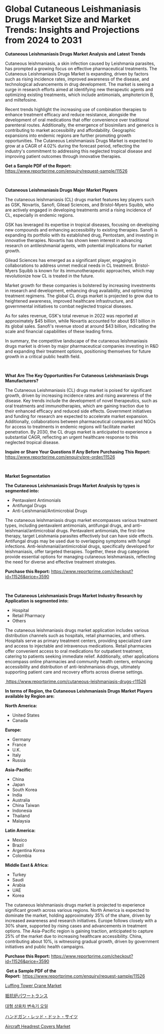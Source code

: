 <p><h1>Global Cutaneous Leishmaniasis Drugs Market Size and Market Trends: Insights and Projections from 2024 to 2031</h1></p><p><strong>Cutaneous Leishmaniasis Drugs Market Analysis and Latest Trends</strong></p>
<p><p>Cutaneous leishmaniasis, a skin infection caused by Leishmania parasites, has prompted a growing focus on effective pharmaceutical treatments. The Cutaneous Leishmaniasis Drugs Market is expanding, driven by factors such as rising incidence rates, improved awareness of the disease, and technological advancements in drug development. The market is seeing a surge in research efforts aimed at identifying new therapeutic agents and optimizing existing treatments, which include antimonials, amphotericin B, and miltefosine.</p><p>Recent trends highlight the increasing use of combination therapies to enhance treatment efficacy and reduce resistance, alongside the development of oral medications that offer convenience over traditional parenteral routes. Additionally, the emergence of biosimilars and generics is contributing to market accessibility and affordability. Geographic expansions into endemic regions are further promoting growth opportunities. The Cutaneous Leishmaniasis Drugs Market is expected to grow at a CAGR of 4.02% during the forecast period, reflecting the industry's commitment to addressing this neglected tropical disease and improving patient outcomes through innovative therapies.</p></p>
<p><strong>Get a Sample PDF of the Report:&nbsp;</strong> <a href="https://www.reportprime.com/enquiry/request-sample/11526">https://www.reportprime.com/enquiry/request-sample/11526</a></p>
<p>&nbsp;</p>
<p><strong>Cutaneous Leishmaniasis Drugs Major Market Players</strong></p>
<p><p>The cutaneous leishmaniasis (CL) drugs market features key players such as GSK, Novartis, Sanofi, Gilead Sciences, and Bristol-Myers Squibb, who are actively engaged in developing treatments amid a rising incidence of CL, especially in endemic regions.</p><p>GSK has leveraged its expertise in tropical diseases, focusing on developing new compounds and enhancing accessibility to existing therapies. Sanofi is expanding its portfolio with its established drug, Pentostam, and investing in innovative therapies. Novartis has shown keen interest in advancing research on antileishmanial agents, with potential implications for market growth.</p><p>Gilead Sciences has emerged as a significant player, engaging in collaborations to address unmet medical needs in CL treatment. Bristol-Myers Squibb is known for its immunotherapeutic approaches, which may revolutionize how CL is treated in the future.</p><p>Market growth for these companies is bolstered by increasing investments in research and development, enhancing drug availability, and optimizing treatment regimens. The global CL drugs market is projected to grow due to heightened awareness, improved healthcare infrastructure, and governmental initiatives to combat neglected tropical diseases.</p><p>As for sales revenue, GSK's total revenue in 2022 was reported at approximately $45 billion, while Novartis accounted for about $51 billion in its global sales. Sanofi's revenue stood at around $43 billion, indicating the scale and financial capabilities of these leading firms.</p><p>In summary, the competitive landscape of the cutaneous leishmaniasis drugs market is driven by major pharmaceutical companies investing in R&D and expanding their treatment options, positioning themselves for future growth in a critical public health field.</p></p>
<p>&nbsp;</p>
<p><strong>What Are The Key Opportunities For Cutaneous Leishmaniasis Drugs Manufacturers?</strong></p>
<p><p>The Cutaneous Leishmaniasis (CL) drugs market is poised for significant growth, driven by increasing incidence rates and rising awareness of the disease. Key trends include the development of novel therapeutics, such as oral treatments and immunotherapies, which are gaining traction due to their enhanced efficacy and reduced side effects. Government initiatives and funding for research are expected to accelerate market expansion. Additionally, collaborations between pharmaceutical companies and NGOs for access to treatments in endemic regions will facilitate market penetration. By 2030, the CL drugs market is anticipated to experience a substantial CAGR, reflecting an urgent healthcare response to this neglected tropical disease.</p></p>
<p><strong>Inquire or Share Your Questions If Any Before Purchasing This Report:</strong> <a href="https://www.reportprime.com/enquiry/pre-order/11526">https://www.reportprime.com/enquiry/pre-order/11526</a></p>
<p>&nbsp;</p>
<p><strong>Market Segmentation</strong></p>
<p><strong>The Cutaneous Leishmaniasis Drugs Market Analysis by types is segmented into:</strong></p>
<p><ul><li>Pentavalent Antimonials</li><li>Antifungal Drugs</li><li>Anti-Leishmanial/Antimicrobial Drugs</li></ul></p>
<p><p>The cutaneous leishmaniasis drugs market encompasses various treatment types, including pentavalent antimonials, antifungal drugs, and anti-leishmanial/antimicrobial drugs. Pentavalent antimonials, the first-line therapy, target Leishmania parasites effectively but can have side effects. Antifungal drugs may be used due to overlapping symptoms with fungal infections. Anti-leishmanial/antimicrobial drugs, specifically developed for leishmaniasis, offer targeted therapies. Together, these drug categories provide essential options for managing cutaneous leishmaniasis, reflecting the need for diverse and effective treatment strategies.</p></p>
<p><strong>Purchase this Report:&nbsp;</strong><a href="https://www.reportprime.com/checkout?id=11526&price=3590">https://www.reportprime.com/checkout?id=11526&price=3590</a></p>
<p>&nbsp;</p>
<p><strong>The Cutaneous Leishmaniasis Drugs Market Industry Research by Application is segmented into:</strong></p>
<p><ul><li>Hospital</li><li>Retail Pharmacy</li><li>Others</li></ul></p>
<p><p>The cutaneous leishmaniasis drugs market application includes various distribution channels such as hospitals, retail pharmacies, and others. Hospitals serve as primary treatment centers, providing specialized care and access to injectable and intravenous medications. Retail pharmacies offer convenient access to oral medications for outpatient treatment, catering to patients seeking immediate relief. Additionally, other applications encompass online pharmacies and community health centers, enhancing accessibility and distribution of anti-leishmaniasis drugs, ultimately supporting patient care and recovery efforts across diverse settings.</p></p>
<p><a href="https://www.reportprime.com/cutaneous-leishmaniasis-drugs-r11526">&nbsp;https://www.reportprime.com/cutaneous-leishmaniasis-drugs-r11526</a></p>
<p><strong>In terms of Region, the Cutaneous Leishmaniasis Drugs Market Players available by Region are:</strong></p>
<p>
    <p> <strong> North America: </strong>
        <ul>
            <li>United States</li>
            <li>Canada</li>
        </ul>
        </p> 
    <p> <strong> Europe: </strong>
        <ul>
            <li>Germany</li>
            <li>France</li>
            <li>U.K.</li>
            <li>Italy</li>
            <li>Russia</li>
        </ul>
        </p> 
    <p> <strong> Asia-Pacific: </strong>
        <ul>
            <li>China</li>
            <li>Japan</li>
            <li>South Korea</li>
            <li>India</li>
            <li>Australia</li>
            <li>China Taiwan</li>
            <li>Indonesia</li>
            <li>Thailand</li>
            <li>Malaysia</li>
        </ul>
        </p> 
    <p> <strong> Latin America: </strong>
        <ul>
            <li>Mexico</li>
            <li>Brazil</li>
            <li>Argentina Korea</li>
            <li>Colombia</li>
        </ul>
        </p> 
    <p> <strong> Middle East & Africa: </strong>
        <ul>
            <li>Turkey</li>
            <li>Saudi</li>
            <li>Arabia</li>
            <li>UAE</li>
            <li>Korea</li>
        </ul>
    </p>
    </p>
<p><p>The cutaneous leishmaniasis drugs market is projected to experience significant growth across various regions. North America is expected to dominate the market, holding approximately 35% of the share, driven by increased awareness and research initiatives. Europe follows closely with a 30% share, supported by rising cases and advancements in treatment options. The Asia-Pacific region is gaining traction, anticipated to capture 25% of the market due to increasing healthcare accessibility. China, contributing about 10%, is witnessing gradual growth, driven by government initiatives and public health campaigns.</p></p>
<p><strong>Purchase this Report: </strong><a href="https://www.reportprime.com/checkout?id=11526&price=3590">https://www.reportprime.com/checkout?id=11526&price=3590</a></p>
<p>&nbsp;<strong>Get a Sample PDF of the Report:&nbsp;&nbsp;</strong><a href="https://www.reportprime.com/enquiry/request-sample/11526">https://www.reportprime.com/enquiry/request-sample/11526</a></p>
<p><strong></strong></p>
<p><p><a href="https://www.linkedin.com/pulse/insights-luffing-tower-crane-market-size-which-expanding-lwdbe?trackingId=p22nFAT0TeSPc%2B%2FlDpgTyw%3D%3D">Luffing Tower Crane Market</a></p><p><a href="https://medium.com/@ryanmarc1930/resistance-furnace-power-transformers-287bf92ba25e">抵抗炉パワートランス</a></p><p><a href="https://medium.com/@laurance99/heavy-commercial-vehicle-transmission-fluids-market-%EC%9D%98-%EA%B8%80%EB%A1%9C%EB%B2%8C-%EC%8B%9C%EC%9E%A5-%EA%B0%9C%EC%9A%94%EB%8A%94-%EC%A0%84-%EC%84%B8%EA%B3%84-%EB%B0%8F-%EC%A3%BC%EC%9A%94-%EC%8B%9C%EC%9E%A5%EC%9D%98-%EC%82%B0%EC%97%85%EC%97%90-%EC%98%81%ED%96%A5%EC%9D%84-%EB%AF%B8%EC%B9%98%EB%8A%94-%EC%A3%BC%EC%9A%94-9edba31990b0">대형 상용차 변속기 오일</a></p><p><a href="https://medium.com/@alexxis.gm/handgun-red-dot-sights-market-%E3%81%AF-%E3%82%B3%E3%82%B9%E3%83%88%E7%AE%A1%E7%90%86%E3%81%A8%E5%8A%B9%E7%8E%87%E5%90%91%E4%B8%8A%E3%82%92%E5%84%AA%E5%85%88%E3%81%97%E3%81%BE%E3%81%99-%E3%81%95%E3%82%89%E3%81%AB-%E5%A0%B1%E5%91%8A%E6%9B%B8%E3%81%AF%E5%B8%82%E5%A0%B4%E3%81%AE%E9%9C%80%E8%A6%81%E9%9D%A2%E3%81%A8%E4%BE%9B%E7%B5%A6%E9%9D%A2%E3%81%AE%E4%B8%A1%E6%96%B9%E3%82%92%E3%82%AB%E3%83%90%E3%83%BC%E3%81%97%E3%81%A6%E3%81%84%E3%81%BE%E3%81%99-handgun-red-dot-1280c1bff0cd">ハンドガン・レッド・ドット・サイツ</a></p><p><a href="https://medium.com/@kathleenjacksond65/the-aircraft-headrest-covers-market-industry-provides-a-comprehensive-and-current-analysis-of-the-a8043b95ef1e">Aircraft Headrest Covers Market</a></p></p>